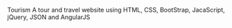 Tourism
A tour and travel website using HTML, CSS, BootStrap, JacaScript, jQuery, JSON and AngularJS